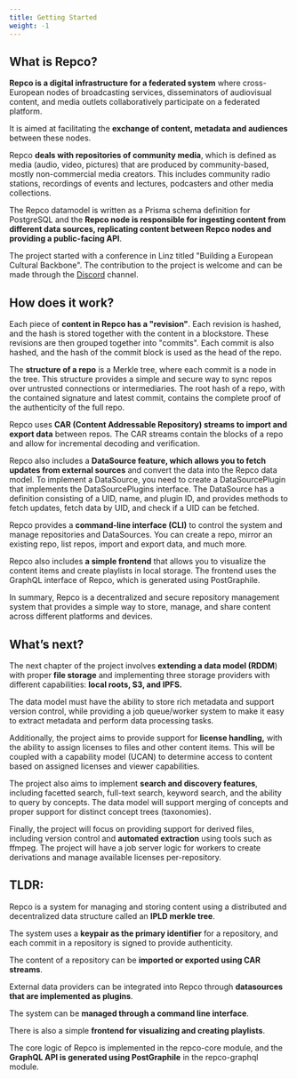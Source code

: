 ```yaml
---
title: Getting Started
weight: -1
---
```


## __What is Repco?__


**Repco is a digital infrastructure for a federated system** where cross-European nodes of broadcasting services, disseminators of audiovisual content, and media outlets collaboratively participate on a federated platform. 

It is aimed at facilitating the **exchange of content, metadata and audiences** between these nodes. 

Repco **deals with repositories of community media**, which is defined as media (audio, video, pictures) that are produced by community-based, mostly non-commercial media creators. This includes community radio stations, recordings of events and lectures, podcasters and other media collections.  

The Repco datamodel is written as a Prisma schema definition for PostgreSQL and the **Repco node is responsible for ingesting content from different data sources, replicating content between Repco nodes and providing a public-facing API**. 

The project started with a conference in Linz titled "Building a European Cultural Backbone". The contribution to the project is welcome and can be made through the [Discord](https://discord.gg/XfUPZFH6cj) channel.


## How does it work?

Each piece of **content in Repco has a "revision"**. Each revision is hashed, and the hash is stored together with the content in a blockstore. These revisions are then grouped together into "commits". Each commit is also hashed, and the hash of the commit block is used as the head of the repo.

The **structure of a repo** is a Merkle tree, where each commit is a node in the tree. This structure provides a simple and secure way to sync repos over untrusted connections or intermediaries. The root hash of a repo, with the contained signature and latest commit, contains the complete proof of the authenticity of the full repo.

Repco uses **CAR (Content Addressable Repository) streams to import and export data** between repos. The CAR streams contain the blocks of a repo and allow for incremental decoding and verification.

Repco also includes a **DataSource feature, which allows you to fetch updates from external sources** and convert the data into the Repco data model. To implement a DataSource, you need to create a DataSourcePlugin that implements the DataSourcePlugins interface. The DataSource has a definition consisting of a UID, name, and plugin ID, and provides methods to fetch updates, fetch data by UID, and check if a UID can be fetched.

Repco provides a **command-line interface (CLI)** to control the system and manage repositories and DataSources. You can create a repo, mirror an existing repo, list repos, import and export data, and much more.

Repco also includes **a simple frontend** that allows you to visualize the content items and create playlists in local storage. The frontend uses the GraphQL interface of Repco, which is generated using PostGraphile.

In summary, Repco is a decentralized and secure repository management system that provides a simple way to store, manage, and share content across different platforms and devices.

## What’s next?

The next chapter of the project involves **extending a data model (RDDM**) with proper **file storage** and implementing three storage providers with different capabilities: **local roots, S3, and IPFS.** 

The data model must have the ability to store rich metadata and support version control, while providing a job queue/worker system to make it easy to extract metadata and perform data processing tasks.

Additionally, the project aims to provide support for **license handling,** with the ability to assign licenses to files and other content items. This will be coupled with a capability model (UCAN) to determine access to content based on assigned licenses and viewer capabilities.

The project also aims to implement **search and discovery features**, including facetted search, full-text search, keyword search, and the ability to query by concepts. The data model will support merging of concepts and proper support for distinct concept trees (taxonomies).

Finally, the project will focus on providing support for derived files, including version control and **automated extraction** using tools such as ffmpeg. The project will have a job server logic for workers to create derivations and manage available licenses per-repository.

## TLDR:

Repco is a system for managing and storing content using a distributed and decentralized data structure called an **IPLD merkle tree**.

The system uses a **keypair as the primary identifier** for a repository, and each commit in a repository is signed to provide authenticity.

The content of a repository can be **imported or exported using CAR streams**.

External data providers can be integrated into Repco through **datasources that are implemented as plugins**.

The system can be **managed through a command line interface**.

There is also a simple **frontend for visualizing and creating playlists**.

The core logic of Repco is implemented in the repco-core module, and the **GraphQL API is generated using PostGraphile** in the repco-graphql module.
